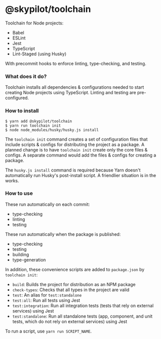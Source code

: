 # @skypilot/toolchain
Toolchain for Node projects:
- Babel
- ESLint
- Jest
- TypeScript
- Lint-Staged (using Husky)

With precommit hooks to enforce linting, type-checking, and testing.

### What does it do?
Toolchain installs all dependencies & configurations needed to start creating Node projects
using TypeScript. Linting and testing are pre-configured.


### How to install 
```
$ yarn add @skypilot/toolchain
$ yarn run toolchain init
$ node node_modules/husky/husky.js install
```

The `toolchain init` command creates a set of configuration files that include scripts & configs
for distributing the project as a package. A planned change is to have `toolchain init` create only
the core files & configs. A separate command would add the files & configs for creating a package.

The `husky.js install` command is required because Yarn doesn't automatically run Husky's
post-install script. A friendlier situation is in the works.

### How to use

These run automatically on each commit:
- type-checking
- linting
- testing

These run automatically when the package is published:
- type-checking
- testing
- building
- type-generation

In addition, these convenience scripts are added to `package.json` by `toolchain init`:

- `build`: Builds the project for distribution as an NPM package
- `check-types`: Checks that all types in the project are valid
- `test`: An alias for `test:standalone`
- `test:all`: Run all tests using Jest
- `test:integration`: Run all integration tests (tests that rely on external services) using Jest
- `test:standalone`: Run all standalone tests (app, component, and unit tests, which do not rely
on external services) using Jest

To run a script, use `yarn run SCRIPT_NAME`.
